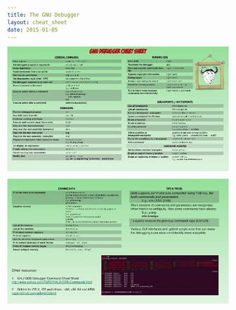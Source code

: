 ```yaml
---
title: The GNU Debugger
layout: cheat_sheet
date: 2015-01-05
---
```


[![](/assets/images/cheat-sheets/GDB-1-small.png)](/assets/images/cheat-sheets/GDB-1.png)

[![](/assets/images/cheat-sheets/GDB-2-small.png)](/assets/images/cheat-sheets/GDB-2.png)
